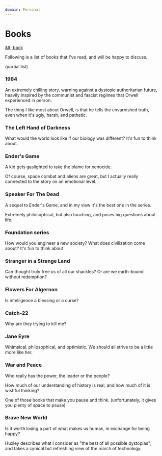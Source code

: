 ```yaml
---
domain: Personal
---
```


<script lang="ts">
	import PersonalPage from '$lib/PersonalPage.svx';
</script>

<PersonalPage>

# Books
[&amp;lt; back](/personal)

Following is a list of books that I've read, and will be happy to discuss.

(partial list)

### 1984

An extremely chilling story, warning against a dystopic authoritarian future, heavily inspired by the communist and fascist regimes that Orwell experienced in person.

The thing I like most about Orwell, is that he tells the unvarnished truth, even when it's ugly, harsh, and pathetic.

### The Left Hand of Darkness

What would the world look like if our biology was different? It's fun to think about.

### Ender's Game

A kid gets gaslighted to take the blame for xenocide. 

Of course, space combat and aliens are great, but I actually really connected to the story on an emotional level.

### Speaker For The Dead

A sequel to Ender's Game, and in my view it's the best one in the series.

Extremely philosophical, but also touching, and poses big questions about life.

### Foundation series

How would you engineer a new society? What does civilization come about? It's fun to think about

### Stranger in a Strange Land

Can thought truly free us of all our shackles? Or are we earth-bound without redemption?

### Flowers For Algernon

Is intelligence a blessing or a curse?

### Catch-22

Why are they trying to kill me?

### Jane Eyre

Whimsical, philosophical, and optimistic. We should all strive to be a little more like her.

### War and Peace

Who really has the power, the leader or the people?

How much of our understanding of history is real, and how much of it is wishful thinking?

One of those books that make you pause and think. (unfortunately, it gives you plenty of space to pause)

### Brave New World

Is it worth losing a part of what makes us human, in exchange for being happy?

Huxley describes what I consider as "the best of all possible dystopias", and takes a cynical but refreshing view of the march of technology.



</PersonalPage>